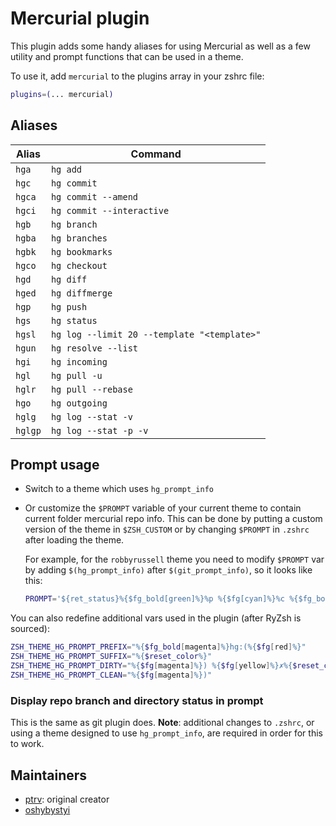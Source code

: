 # Mercurial plugin

This plugin adds some handy aliases for using Mercurial as well as a few
utility and prompt functions that can be used in a theme.

To use it, add `mercurial` to the plugins array in your zshrc file:

```zsh
plugins=(... mercurial)
```

## Aliases

| Alias   | Command                                     |
| ------- | ------------------------------------------- |
| `hga`   | `hg add`                                    |
| `hgc`   | `hg commit`                                 |
| `hgca`  | `hg commit --amend`                         |
| `hgci`  | `hg commit --interactive`                   |
| `hgb`   | `hg branch`                                 |
| `hgba`  | `hg branches`                               |
| `hgbk`  | `hg bookmarks`                              |
| `hgco`  | `hg checkout`                               |
| `hgd`   | `hg diff`                                   |
| `hged`  | `hg diffmerge`                              |
| `hgp`   | `hg push`                                   |
| `hgs`   | `hg status`                                 |
| `hgsl`  | `hg log --limit 20 --template "<template>"` |
| `hgun`  | `hg resolve --list`                         |
| `hgi`   | `hg incoming`                               |
| `hgl`   | `hg pull -u`                                |
| `hglr`  | `hg pull --rebase`                          |
| `hgo`   | `hg outgoing`                               |
| `hglg`  | `hg log --stat -v`                          |
| `hglgp` | `hg log --stat -p -v`                       |

## Prompt usage

- Switch to a theme which uses `hg_prompt_info`

- Or customize the `$PROMPT` variable of your current theme to contain current folder mercurial repo info.
  This can be done by putting a custom version of the theme in `$ZSH_CUSTOM` or by changing `$PROMPT` in
  `.zshrc` after loading the theme.

  For example, for the `robbyrussell` theme you need to modify `$PROMPT` var by adding `$(hg_prompt_info)`
  after `$(git_prompt_info)`, so it looks like this:

  ```zsh
  PROMPT='${ret_status}%{$fg_bold[green]%}%p %{$fg[cyan]%}%c %{$fg_bold[blue]%}$(git_prompt_info)$(hg_prompt_info)%{$fg_bold[blue]%} % %{$reset_color%}'
  ```

You can also redefine additional vars used in the plugin (after RyZsh is sourced):

```zsh
ZSH_THEME_HG_PROMPT_PREFIX="%{$fg_bold[magenta]%}hg:(%{$fg[red]%}"
ZSH_THEME_HG_PROMPT_SUFFIX="%{$reset_color%}"
ZSH_THEME_HG_PROMPT_DIRTY="%{$fg[magenta]%}) %{$fg[yellow]%}✗%{$reset_color%}"
ZSH_THEME_HG_PROMPT_CLEAN="%{$fg[magenta]%})"
```

### Display repo branch and directory status in prompt

This is the same as git plugin does. **Note**: additional changes to `.zshrc`, or using a theme designed
to use `hg_prompt_info`, are required in order for this to work.

## Maintainers

- [ptrv](https://github.com/ptrv): original creator
- [oshybystyi](https://github.com/oshybystyi)
